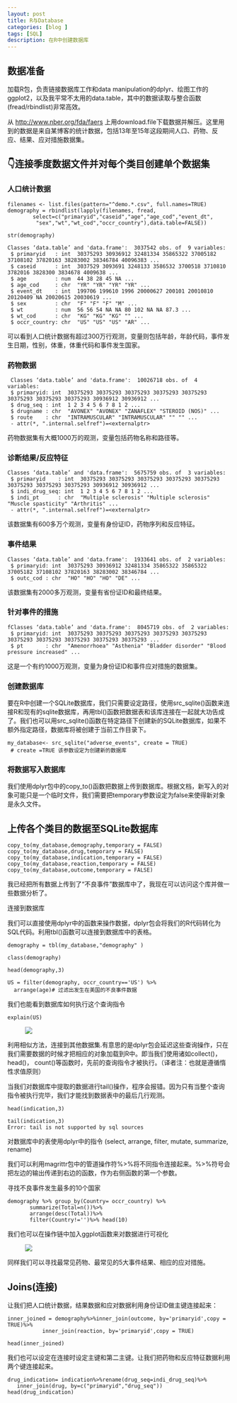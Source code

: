 ```yaml
---
layout: post
title: R与Database
categories: [blog ]
tags: [SQL]
description: 在R中创建数据库
---
```

## 数据准备

加载R包，负责链接数据库工作和data manipulation的dplyr、绘图工作的ggplot2，以及我平常不太用的data.table，其中的数据读取与整合函数(fread/rbindlist)非常高效。

从 <http://www.nber.org/fda/faers> 上用download.file下载数据并解压。这里用到的数据是来自某博客的统计数据，包括13年至15年这段期间人口、药物、反应、结果、应对措施数据集。

## 👇连接季度数据文件并对每个类目创建单个数据集

### 人口统计数据

```
filenames <- list.files(pattern="^demo.*.csv", full.names=TRUE)
demography = rbindlist(lapply(filenames, fread,
        select=c("primaryid","caseid","age","age_cod","event_dt",
         "sex","wt","wt_cod","occr_country"),data.table=FALSE))

str(demography)
```


```
Classes ‘data.table’ and 'data.frame':  3037542 obs. of  9 variables:
 $ primaryid   : int  30375293 30936912 32481334 35865322 37005182 37108102 37820163 38283002 38346784 40096383 ...
 $ caseid      : int  3037529 3093691 3248133 3586532 3700518 3710810 3782016 3828300 3834678 4009638 ...
 $ age         : num  44 38 28 45 NA ...
 $ age_cod     : chr  "YR" "YR" "YR" "YR" ...
 $ event_dt    : int  199706 199610 1996 20000627 200101 20010810 20120409 NA 20020615 20030619 ...
 $ sex         : chr  "F" "F" "F" "M" ...
 $ wt          : num  56 56 54 NA NA 80 102 NA NA 87.3 ...
 $ wt_cod      : chr  "KG" "KG" "KG" "" ...
 $ occr_country: chr  "US" "US" "US" "AR" ...
```

可以看到人口统计数据有超过300万行观测，变量则包括年龄，年龄代码，事件发生日期，性别，体重，体重代码和事件发生国家。

### 药物数据

```
 Classes ‘data.table’ and 'data.frame':  10026718 obs. of  4 variables:
 $ primaryid: int  30375293 30375293 30375293 30375293 30375293 30375293 30375293 30375293 30936912 30936912 ...
 $ drug_seq : int  1 2 3 4 5 6 7 8 1 2 ...
 $ drugname : chr  "AVONEX" "AVONEX" "ZANAFLEX" "STEROID (NOS)" ...
 $ route    : chr  "INTRAMUSCULAR" "INTRAMUSCULAR" "" "" ...
 - attr(*, ".internal.selfref")=<externalptr> 
```

药物数据集有大概1000万的观测，变量包括药物名称和路径等。

### 诊断结果/反应特征

```
Classes ‘data.table’ and 'data.frame':  5675759 obs. of  3 variables:
 $ primaryid    : int  30375293 30375293 30375293 30375293 30375293 30375293 30375293 30375293 30936912 30936912 ...
 $ indi_drug_seq: int  1 2 3 4 5 6 7 8 1 2 ...
 $ indi_pt      : chr  "Multiple sclerosis" "Multiple sclerosis" "Muscle spasticity" "Arthritis" ...
 - attr(*, ".internal.selfref")=<externalptr> 
 ```

该数据集有600多万个观测，变量有身份证ID，药物序列和反应特征。

### 事件结果

```
Classes ‘data.table’ and 'data.frame':  1933641 obs. of  2 variables:
 $ primaryid: int  30375293 30936912 32481334 35865322 35865322 37005182 37108102 37820163 38283002 38346784 ...
 $ outc_cod : chr  "HO" "HO" "HO" "DE" ...
```

该数据集有2000多万观测，变量有省份证ID和最终结果。

### 针对事件的措施

```
fClasses ‘data.table’ and 'data.frame':  8045719 obs. of  2 variables:
 $ primaryid: int  30375293 30375293 30375293 30375293 30375293 30375293 30375293 30375293 30375293 30375293 ...
 $ pt       : chr  "Amenorrhoea" "Asthenia" "Bladder disorder" "Blood pressure increased" ...
```
这是一个有约1000万观测，变量为身份证ID和事件应对措施的数据集。

### 创建数据库

要在R中创建一个SQLite数据库，我们只需要设定路径，使用src_sqlite()函数来连接R和现有的sqlite数据库，再用tbl()函数把数据表和该库连接在一起就大功告成了。我们也可以用src_sqlite()函数在特定路径下创建新的SQLite数据库，如果不额外指定路径，数据库将被创建于当前工作目录下。

```
my_database<- src_sqlite("adverse_events", create = TRUE)
 # create =TRUE 该参数设定为创建新的数据库
```
### 将数据写入数据库

我们使用dplyr包中的copy_to()函数把数据上传到数据库。根据文档，新写入的对象可能只是一个临时文件，我们需要把temporary参数设定为false来使得新对象是永久文件。

## 上传各个类目的数据至SQLite数据库

```
copy_to(my_database,demography,temporary = FALSE)
copy_to(my_database,drug,temporary = FALSE)
copy_to(my_database,indication,temporary = FALSE) 
copy_to(my_database,reaction,temporary = FALSE)  
copy_to(my_database,outcome,temporary = FALSE)     
```
我已经把所有数据上传到了“不良事件”数据库中了，我现在可以访问这个库并做一些数据分析了。

连接到数据库

我们可以直接使用dplyr中的函数来操作数据，dplyr包会将我们的R代码转化为SQL代码。利用tbl()函数可以连接到数据库中的表格。

```
demography = tbl(my_database,"demography" )

class(demography)
```
```
head(demography,3)

US = filter(demography, occr_country=='US') %>% 
  arrange(age)# 过滤出发生在美国的不良事件数据
```

我们也能看到数据库如何执行这个查询指令

```
explain(US)
```

<figure>
    <img src='http://i1.piimg.com/1949/622af48a7d1de409.png'>
</figure>

利用相似方法，连接到其他数据集.有意思的是dplyr包会延迟这些查询操作，只在我们需要数据的时候才把相应的对象加载到R中。即当我们使用诸如collect()， head()， count()等函数时，先前的查询指令才被执行。（译者注：也就是遵循惰性求值原则）

当我们对数据库中提取的数据进行tail()操作，程序会报错。因为只有当整个查询指令被执行完毕，我们才能找到数据表中的最后几行观测。

```
head(indication,3)

tail(indication,3)
Error: tail is not supported by sql sources
```

对数据库中的表使用dplyr中的指令 (select, arrange, filter, mutate, summarize, rename)

我们可以利用magrittr包中的管道操作符%>%将不同指令连接起来。%>%符号会把左边的输出传递到右边的函数，作为右侧函数的第一个参数。

寻找不良事件发生最多的10个国家

```
demography %>% group_by(Country= occr_country) %>% 
       summarize(Total=n())%>%      
       arrange(desc(Total))%>%       
       filter(Country!='')%>% head(10)
```

我们也可以在操作链中加入ggplot函数来对数据进行可视化

<figure>
    <img src='http://i1.piimg.com/1949/1105d1291b5c38b3.png'>
</figure>


同样我们可以寻找最常见药物、最常见的5大事件结果、相应的应对措施。

## Joins(连接)

让我们把人口统计数据，结果数据和应对数据利用身份证ID做主键连接起来：

```
inner_joined = demography%>%inner_join(outcome, by='primaryid',copy = TRUE)%>%
           inner_join(reaction, by='primaryid',copy = TRUE)

head(inner_joined)
```

我们也可以设定在连接时设定主键和第二主键。让我们把药物和反应特征数据利用两个键连接起来。

```
drug_indication= indication%>%rename(drug_seq=indi_drug_seq)%>%
   inner_join(drug, by=c("primaryid","drug_seq"))
head(drug_indication)
```
